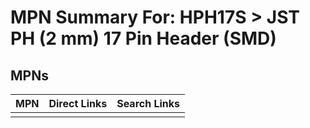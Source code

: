



# MPN Summary For: HPH17S > JST PH (2 mm) 17 Pin Header (SMD)

## MPNs
  

|MPN|Direct Links|Search Links|
| :--- | :--- | :--- |
||||
